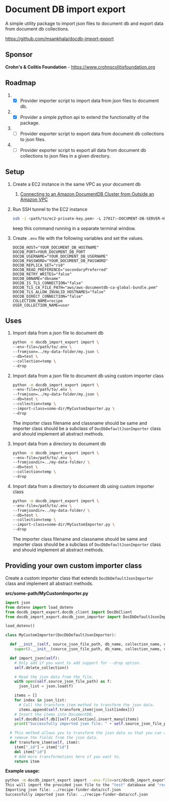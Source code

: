 # Document DB import export

A simple utility package to import json files to document db and export data from document db collections.

https://github.com/msankhala/docdb-import-export

## Sponsor

**Crohn's & Colitis Foundation** - https://www.crohnscolitisfoundation.org

## Roadmap

1. - [x] Provider importer script to import data from json files to document db.
1. - [x] Provider a simple python api to extend the functionality of the package.
1. - [ ] Provider exporter script to export data from document db collections to json files.
1. - [ ] Provider exporter script to export all data from document db collections to json files in a given directory.

## Setup

1. Create a EC2 instance in the same VPC as your document db
    1. [Connecting to an Amazon DocumentDB Cluster from Outside an Amazon VPC](https://docs.aws.amazon.com/documentdb/latest/developerguide/connect-from-outside-a-vpc.html)
1. Run SSH tunnel to the EC2 instance

    ```sh
    ssh -i <path/to/ec2-private-key.pem> -L 27017:<DOCUMENT-DB-SERVER-HOSTNAME>:27017 ec2-user@EC2-INSTANCE-DNS-ENDPOINT -N
    ```

    keep this command running in a separate terminal window.

1. Create `.env` file with the following variables and set the values.

    ```env
    DOCDB_HOST="YOUR_DOCUMENT_DB_HOSTNAME"
    DOCDB_PORT=YOUR_DOCUMENT_DB_PORT
    DOCDB_USERNAME="YOUR_DOCUMENT_DB_USERNAME"
    DOCDB_PASSWORD="YOUR_DOCUMENT_DB_PASSWORD"
    DOCDB_REPLICA_SET="rs0"
    DOCDB_READ_PREFERENCE="secondaryPreferred"
    DOCDB_RETRY_WRITES="false"
    DOCDB_DBNAME="dbname"
    DOCDB_IS_TLS_CONNECTION="false"
    DOCDB_TLS_CA_FILE_PATH="aws/aws-documentdb-ca-global-bundle.pem"
    DOCDB_TLS_ALLOW_INVALID_HOSTNAMES="false"
    DOCDB_DIRECT_CONNECTION="false"
    COLLECTION_NAME=recipe
    USER_COLLECTION_NAME=user
    ```

## Uses

1. Import data from a json file to document db

    ```sh
    python -m docdb_import_export import \
    --env-file=/path/to/.env \
    --fromjson=../my-data-folder/my.json \
    --db=test \
    --collection=temp \
    --drop
    ```

1. Import data from a json file to document db using custom importer class

    ```sh
    python -m docdb_import_export import \
    --env-file=/path/to/.env \
    --fromjson=../my-data-folder/my.json \
    --db=test \
    --collection=temp \
    --import-class=some-dir/MyCustomImporter.py \
    --drop
    ```

    The importer class filename and classname should be same and importer class should be a subclass of `DocDbDefaultJsonImporter` class and should implement all abstract methods.

1. Import data from a directory to document db

    ```sh
    python -m docdb_import_export import \
    --env-file=/path/to/.env \
    --fromjsondir=../my-data-folder/ \
    --db=test \
    --collection=temp \
    --drop
    ```

1. Import data from a directory to document db using custom importer class

    ```sh
    python -m docdb_import_export import \
    --env-file=/path/to/.env \
    --fromjsondir=../my-data-folder/ \
    --db=test \
    --collection=temp \
    --import-class=some-dir/MyCustomImporter.py \
    --drop
    ```

    The importer class filename and classname should be same and importer class should be a subclass of `DocDbDefaultJsonImporter` class and should implement all abstract methods.

## Providing your own custom importer class

Create a custom importer class that extends `DocDbDefaultJsonImporter` class and implement all abstract methods.

**src/some-path/MyCustomImporter.py**

```python
import json
from dotenv import load_dotenv
from docdb_import_export.docdb_client import DocDbClient
from docdb_import_export.docdb_json_importer import DocDbDefaultJsonImporter

load_dotenv()

class MyCustomImporter(DocDbDefaultJsonImporter):

  def __init__(self, source_json_file_path, db_name, collection_name, drop_collection, update):
    super().__init__(source_json_file_path, db_name, collection_name, drop_collection, update)

  def import_json(self):
    # Only add if you want to add support for --drop option.
    self.delete_collection()

    # Read the json data from the file.
    with open(self.source_json_file_path) as f:
      json_list = json.load(f)

    items = []
    for index in json_list:
      # Call the transform_item method to transform the json data.
      items.append(self.transform_item(json_list[index]))
    # Insert the items into DocumentDB.
    self.docdb[self.db][self.collection].insert_many(items)
    print("Successfully imported json file: " + self.source_json_file_path)

  # This method allows you to transform the json data so that you can add or
  # remove the fields from the json data.
  def transform_item(self, item):
    item["_id"] = item["id"]
    del item["id"]
    # Add more transformations here if you want to.
    return item
```

**Example usage:**

```bash
python -m docdb_import_export import --env-file=src/docdb_import_export/.env --fromjson=../recipe-finder-data/ccf.json --db=test --collection=recipe --import-class=docdb-migration/RecipeImporter.py --drop
This will import the provided json file to the "test" database and "recipe" collection using the custom import class "docdb-migration/RecipeImporter.py". Are you sure you want to continue? [y/N]: y
Importing json file: ../recipe-finder-data/ccf.json
Successfully imported json file: ../recipe-finder-data/ccf.json
```
